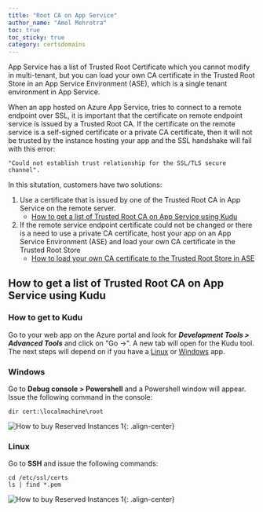 ```yaml
---
title: "Root CA on App Service"
author_name: "Amol Mehrotra"
toc: true
toc_sticky: true
category: certsdomains
---
```


App Service has a list of Trusted Root Certificate which you cannot modify in multi-tenant, but you can load your own CA certificate in the Trusted Root Store in an App Service Environment (ASE), which is a single tenant environment in App Service.

When an app hosted on Azure App Service, tries to connect to a remote endpoint over SSL, it is important that the certificate on remote endpoint service is issued by a Trusted Root CA. If the certificate on the remote service is a self-signed certificate or a private CA certificate, then it will not be trusted by the instance hosting your app and the SSL handshake will fail with this error:

``` 
"Could not establish trust relationship for the SSL/TLS secure channel". 
```

In this situtation, customers have two solutions:

1. Use a certificate that is issued by one of the Trusted Root CA in App Service on the remote server. 
    - [How to get a list of Trusted Root CA on App Service using Kudu](#how-to-get-a-list-of-trusted-root-ca-on-app-service-using-kudu)
1. If the remote service endpoint certificate could not be changed or there is a need to use a private CA certificate, host your app on an App Service Environment (ASE) and load your own CA certificate in the Trusted Root Store
    - [How to load your own CA certificate to the Trusted Root Store in ASE](https://docs.microsoft.com/en-us/azure/app-service/environment/certificates#private-client-certificate)


## How to get a list of Trusted Root CA on App Service using Kudu

### How to get to Kudu

Go to your web app on the Azure portal and look for ***Development Tools > Advanced Tools*** and click on "Go ->". A new tab will open for the Kudu tool. The next steps will depend on if you have a [Linux](#linux) or [Windows](#windows) app.

### Windows

Go to **Debug console > Powershell** and a Powershell window will appear. Issue the following command in the console:

``` PS
dir cert:\localmachine\root
```
![How to buy Reserved Instances 1]({{site.baseurl}}/media/2021/06/Windows-Kudu-RootCA.png){: .align-center}

### Linux
Go to **SSH** and issue the following commands:

```
cd /etc/ssl/certs
ls | find *.pem
```

![How to buy Reserved Instances 1]({{site.baseurl}}/media/2021/06/Linux-Kudu-RootCA.png){: .align-center}